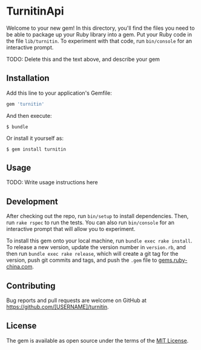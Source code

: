 # TurnitinApi

Welcome to your new gem! In this directory, you'll find the files you need to be able to package up your Ruby library into a gem. Put your Ruby code in the file `lib/turnitin`. To experiment with that code, run `bin/console` for an interactive prompt.

TODO: Delete this and the text above, and describe your gem

## Installation

Add this line to your application's Gemfile:

```ruby
gem 'turnitin'
```

And then execute:

    $ bundle

Or install it yourself as:

    $ gem install turnitin

## Usage

TODO: Write usage instructions here

## Development

After checking out the repo, run `bin/setup` to install dependencies. Then, run `rake rspec` to run the tests. You can also run `bin/console` for an interactive prompt that will allow you to experiment.

To install this gem onto your local machine, run `bundle exec rake install`. To release a new version, update the version number in `version.rb`, and then run `bundle exec rake release`, which will create a git tag for the version, push git commits and tags, and push the `.gem` file to [gems.ruby-china.com](https://gems.ruby-china.com).

## Contributing

Bug reports and pull requests are welcome on GitHub at https://github.com/[USERNAME]/turnitin.


## License

The gem is available as open source under the terms of the [MIT License](http://opensource.org/licenses/MIT).

